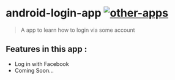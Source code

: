# android-login-app [![other-apps](https://cdn.rawgit.com/sindresorhus/awesome/d7305f38d29fed78fa85652e3a63e154dd8e8829/media/badge.svg)](https://github.com/adiputra17)

> A app to learn how to login via some account

## Features in this app :
- Log in with Facebook
- Coming Soon...

